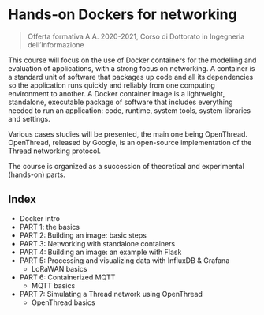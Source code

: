 # Hands-on Dockers for networking
> Offerta formativa A.A. 2020-2021, Corso di Dottorato in Ingegneria dell’Informazione

This course will focus on the use of Docker containers for the modelling and evaluation of applications, with a strong focus on networking. A container is a standard unit of software that packages up code and all its dependencies so the application runs quickly and reliably from one computing environment to another. A Docker container image is a lightweight, standalone, executable package of software that includes everything needed to run an application: code, runtime, system tools, system libraries and settings. 

Various cases studies will be presented, the main one being OpenThread. OpenThread, released by Google, is an open-source implementation of the Thread networking protocol. 

The course is organized as a succession of theoretical and experimental (hands-on) parts.

## Index
* Docker intro
* PART 1: the basics
* PART 2: Building an image: basic steps
* PART 3: Networking with standalone containers
* PART 4: Building an image: an example with Flask
* PART 5: Processing and visualizing data with InfluxDB & Grafana
  - LoRaWAN basics
* PART 6: Containerized MQTT
  - MQTT basics
* PART 7: Simulating a Thread network using OpenThread
  - OpenThread basics
